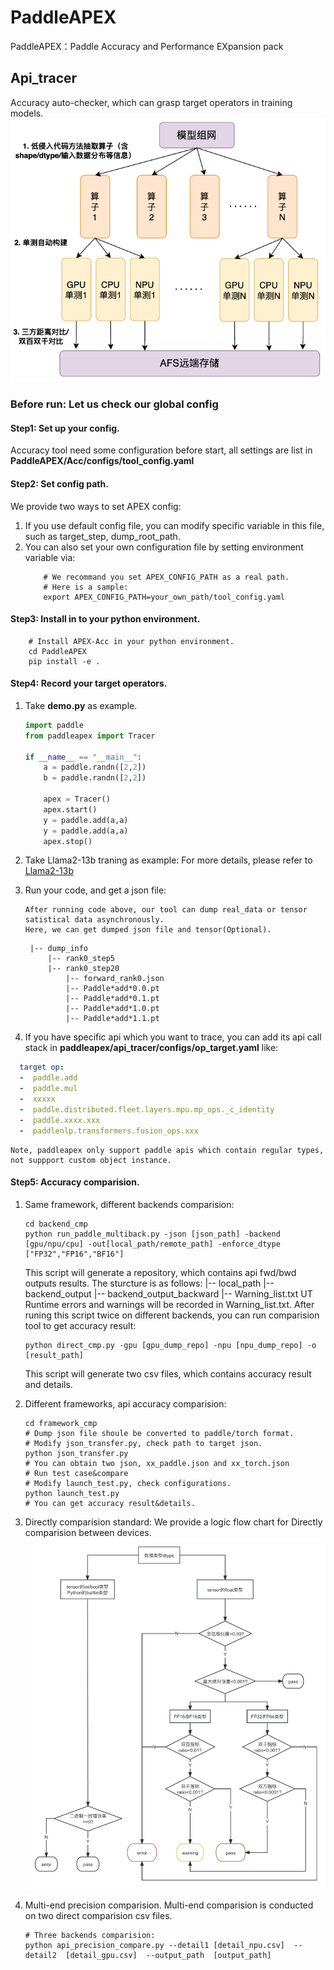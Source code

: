 # PaddleAPEX
PaddleAPEX：Paddle Accuracy and Performance EXpansion pack
## Api_tracer
Accuracy auto-checker, which can grasp target operators in training models.
![Acc Tool Architecture](./doc/APEX_Acc.png)
<!-- <center>
    <img src="./Acc/doc/APEX_Acc.png" alt="example">
</center> -->
### Before run: Let us check our global config

#### Step1: Set up your config.
Accuracy tool need some configuration before start, all settings are list in **PaddleAPEX/Acc/configs/tool_config.yaml**

#### Step2: Set config path.
We provide two ways to set APEX config:

1.
    If you use default config file, you can modify specific variable in this file, such as target_step, dump_root_path.
2.
    You can also set your own configuration file by setting environment variable via:
    ``` Shell
        # We recommand you set APEX_CONFIG_PATH as a real path.
        # Here is a sample:
        export APEX_CONFIG_PATH=your_own_path/tool_config.yaml
    ```
#### Step3: Install in to your python environment.

``` Shell
    # Install APEX-Acc in your python environment.
    cd PaddleAPEX
    pip install -e .
```

#### Step4: Record your target operators.
1. Take **demo.py** as example.
    ``` Python
    import paddle
    from paddleapex import Tracer

    if __name__ == "__main__":
        a = paddle.randn([2,2])
        b = paddle.randn([2,2])

        apex = Tracer()
        apex.start()
        y = paddle.add(a,a)
        y = paddle.add(a,a)
        apex.stop()
2. Take Llama2-13b traning as example:
    For more details, please refer to [Llama2-13b](https://github.com/PaddlePaddle/PaddleNLP/pull/8503)

3. Run your code, and get a json file:
    ```
    After running code above, our tool can dump real_data or tensor satistical data asynchronously.
    Here, we can get dumped json file and tensor(Optional).
    ```
        |-- dump_info
            |-- rank0_step5
            |-- rank0_step20
                |-- forward_rank0.json
                |-- Paddle*add*0.0.pt
                |-- Paddle*add*0.1.pt
                |-- Paddle*add*1.0.pt
                |-- Paddle*add*1.1.pt

4. If you have specific api which you want to trace, you can add its api call stack in **paddleapex/api_tracer/configs/op_target.yaml** like:
```yaml
  target op:
  -  paddle.add
  -  paddle.mul
  -  xxxxx
  -  paddle.distributed.fleet.layers.mpu.mp_ops._c_identity
  -  paddle.xxxx.xxx
  -  paddlenlp.transformers.fusion_ops.xxx
```
    Note, paddleapex only support paddle apis which contain regular types, not suppport custom object instance.


#### Step5: Accuracy comparision.
1.  Same framework, different backends comparision:
    ```Shell
    cd backend_cmp
    python run_paddle_multiback.py -json [json_path] -backend [gpu/npu/cpu] -out[local_path/remote_path] -enforce_dtype ["FP32","FP16","BF16"]
    ```
    This script will generate a repository, which contains api fwd/bwd outputs results. The sturcture is as follows:
            |-- local_path
                |-- backend_output
                |-- backend_output_backward
                |-- Warning_list.txt
    UT Runtime errors and warnings will be recorded in Warning_list.txt.
    After runing this script twice on different backends, you can run comparision tool to get accuracy result:

    ```Shell
    python direct_cmp.py -gpu [gpu_dump_repo] -npu [npu_dump_repo] -o [result_path]
    ```
    This script will generate two csv files, which contains accuracy result and details.

2.  Different frameworks, api accuracy comparision:
    ```Shell
    cd framework_cmp
    # Dump json file shoule be converted to paddle/torch format.
    # Modify json_transfer.py, check path to target json.
    python json_transfer.py 
    # You can obtain two json, xx_paddle.json and xx_torch.json
    # Run test case&compare
    # Modify launch_test.py, check configurations.
    python launch_test.py
    # You can get accuracy result&details.

3. Directly comparision standard:
    We provide a logic flow chart for Directly comparision between devices.
    ![Acc Tool Architecture](./doc/Compare_Logic_img.jpg)
    <!-- <center>
        <img src="./Acc/doc/Compare_Logic_img.jpg" alt="example">
    </center> -->


4. Multi-end precision comparision.
    Multi-end comparision is conducted on two direct comparision csv files.
    ```Shell
    # Three backends comparision:
    python api_precision_compare.py --detail1 [detail_npu.csv]  --detail2  [detail_gpu.csv]  --output_path  [output_path]
    ```
